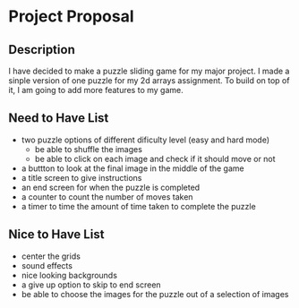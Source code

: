 # Project Proposal 

## Description
I have decided to make a puzzle sliding game for my major project. I made a sinple version of one puzzle for my 2d arrays assignment. To build on top of it, I am going to add more features to my game. 

## Need to Have List

- two puzzle options of different dificulty level (easy and hard mode)
    - be able to shuffle the images
    - be able to click on each image and check if it should move or not
- a buttton to look at the final image in the middle of the game
- a title screen to give instructions 
- an end screen for when the puzzle is completed
- a counter to count the number of moves taken
- a timer to time the amount of time taken to complete the puzzle

## Nice to Have List

- center the grids 
- sound effects
- nice looking backgrounds
- a give up option to skip to end screen
- be able to choose the images for the puzzle  out of a selection of images
